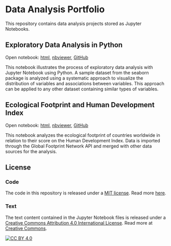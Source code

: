 # Data Analysis Portfolio
This repository contains data analysis projects stored as Jupyter Notebooks.

## Exploratory Data Analysis in Python
Open notebook: [html][html_EDA], [nbviewer][nbviewer_EDA], [GitHub][GitHub_EDA]

This notebook illustrates the process of exploratory data analysis with Jupyter Notebook using Python. A sample dataset from the seaborn package is analyzed using a systematic approach to visualize the distribution of variables and associations between variables. This approach can be applied to any other dataset containing similar types of variables.

[html_EDA]: /portfolio/exploratory-data-analysis-python/html%20file/Exploratory%20Data%20Analysis%20in%20Python.html
[nbviewer_EDA]: https://nbviewer.jupyter.org/github/patrickwfitzgerald/portfolio/blob/main/exploratory-data-analysis-python/Exploratory%20Data%20Analysis%20in%20Python.ipynb
[GitHub_EDA]: https://github.com/patrickwfitzgerald/portfolio/blob/main/exploratory-data-analysis-python/Exploratory%20Data%20Analysis%20in%20Python.ipynb

## Ecological Footprint and Human Development Index
Open notebook: [html][html_EF], [nbviewer][nbviewer_EF], [GitHub][GitHub_EF]

This notebook analyzes the ecological footprint of countries worldwide in relation to their score on the Human Development Index. Data is imported through the Global Footprint Network API and merged with other data sources for the analysis.

[html_EF]: https://rawcdn.githack.com/patrickwfitzgerald/portfolio/f2cb1bd869a1ebe711494d1e715a71600633dcb4/ecological-footprint-countries/html%20file/Ecological%20Footprint%20and%20Human%20Development%20Index%202016.html
[nbviewer_EF]: https://nbviewer.jupyter.org/github/patrickwfitzgerald/portfolio/blob/9a2b0eef31343ef17c012e8743d0dd14ff542906/ecological-footprint-countries/Ecological%20Footprint%20and%20Human%20Development%20Index.ipynb
[GitHub_EF]: https://github.com/patrickwfitzgerald/portfolio/blob/main/ecological-footprint-countries/Ecological%20Footprint%20and%20Human%20Development%20Index.ipynb


## License

### Code
The code in this repository is released under a [MIT license](LICENSE-CODE). Read more [here](https://choosealicense.com/licenses/mit/).

### Text
The text content contained in the Jupyter Notebook files is released under a [Creative Commons Attribution 4.0 International License](LICENSE-TEXT.txt). Read more at [Creative Commons][cc-by].

[![CC BY 4.0][cc-by-image]][cc-by]

[cc-by]: http://creativecommons.org/licenses/by/4.0/
[cc-by-image]: https://i.creativecommons.org/l/by/4.0/88x31.png
